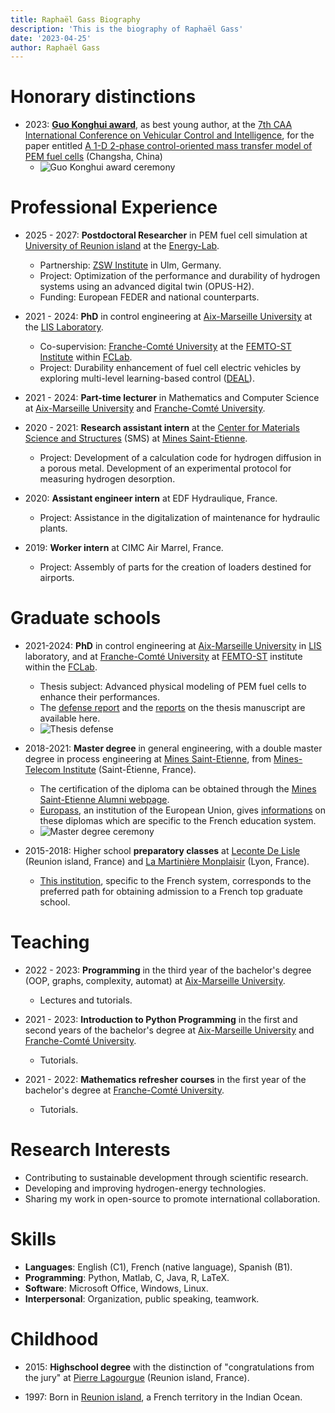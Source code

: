 ```yaml
---
title: Raphaël Gass Biography
description: 'This is the biography of Raphaël Gass'
date: '2023-04-25'
author: Raphaël Gass
---
```


# Honorary distinctions

- 2023: **[Guo Konghui award](https://gassraphael.github.io/resources/Guo_Konghui_award.pdf)**, as best young author, at the [7th CAA International Conference on Vehicular Control and Intelligence](http://www.ascl.jlu.edu.cn/vci/cvci2023.htm), for the paper entitled [A 1-D 2-phase control-oriented mass transfer model of PEM fuel cells](https://ieeexplore.ieee.org/document/10397331) (Changsha, China)
	- ![Guo Konghui award ceremony](https://gassraphael.github.io/resources/Guo_Konghui_award_ceremony.jpg)
	
# Professional Experience
- 2025 - 2027: **Postdoctoral Researcher** in PEM fuel cell simulation at [University of Reunion island](https://www.univ-reunion.fr/) at the [Energy-Lab](https://www.energylab.re/).
  - Partnership: [ZSW Institute](https://www.zsw-bw.de/) in Ulm, Germany.
  - Project: Optimization of the performance and durability of hydrogen systems using an advanced digital twin (OPUS-H2).
  - Funding: European FEDER and national counterparts.

- 2021 - 2024: **PhD** in control engineering at [Aix-Marseille University](https://www.univ-amu.fr/) at the [LIS Laboratory](https://www.lis-lab.fr/).
  - Co-supervision: [Franche-Comté University](https://www.univ-fcomte.fr/) at the [FEMTO-ST Institute](https://www.femto-st.fr/en) within [FCLab](https://www.fclab.fr/).
  - Project: Durability enhancement of fuel cell electric vehicles by exploring multi-level learning-based control ([DEAL](https://deal.lis-lab.fr/)).

- 2021 - 2024: **Part-time lecturer** in Mathematics and Computer Science at [Aix-Marseille University](https://www.univ-amu.fr/) and [Franche-Comté University](https://www.univ-fcomte.fr/).

- 2020 - 2021: **Research assistant intern** at the [Center for Materials Science and Structures](https://www.mines-stetienne.fr/recherche/centres-et-departements/sciences-des-materiaux-et-des-structures/) (SMS) at [Mines Saint-Etienne](https://www.mines-stetienne.fr/).
  - Project: Development of a calculation code for hydrogen diffusion in a porous metal. Development of an experimental protocol for measuring hydrogen desorption.

- 2020: **Assistant engineer intern** at EDF Hydraulique, France.
  - Project: Assistance in the digitalization of maintenance for hydraulic plants.

- 2019: **Worker intern** at CIMC Air Marrel, France.
  - Project: Assembly of parts for the creation of loaders destined for airports.

# Graduate schools

- 2021-2024: **PhD** in control engineering at [Aix-Marseille University](https://www.univ-amu.fr/) in [LIS](https://www.lis-lab.fr/) laboratory, and at [Franche-Comté University](https://www.univ-fcomte.fr/) at [FEMTO-ST](https://www.femto-st.fr/en) institute within the [FCLab](https://www.fclab.fr/).
	- Thesis subject: Advanced physical modeling of PEM fuel cells to enhance their performances.
	- The [defense report](https://gassraphael.github.io/resources/Defense_report.pdf) and the [reports](https://gassraphael.github.io/resources/Merged_reports.pdf) on the thesis manuscript are available here.
	- ![Thesis defense](https://gassraphael.github.io/resources/Thesis_defense.jpg)

- 2018-2021: **Master degree** in general engineering, with a double master degree in process engineering at [Mines Saint-Etienne](https://www.mines-stetienne.fr/), from [Mines-Telecom Institute](https://www.imt.fr/) (Saint-Étienne, France).
	- The certification of the diploma can be obtained through the [Mines Saint-Etienne Alumni webpage](https://mines-saint-etienne.org/fr/addressbook/fullsearch/index).
	- [Europass](https://europass.europa.eu/en), an institution of the European Union, gives [informations](https://gassraphael.github.io/resources/Europass_informations.pdf) on these diplomas which are specific to the French education system.
	- ![Master degree ceremony](https://gassraphael.github.io/resources/Master_degree_ceremony.JPG)
	
- 2015-2018: Higher school **preparatory classes** at [Leconte De Lisle](https://etab.ac-reunion.fr/lyc-leconte-de-lisle/) (Reunion island, France) and [La Martinière Monplaisir](https://martiniere-monplaisir.ent.auvergnerhonealpes.fr/) (Lyon, France).
	- [This institution](https://en.wikipedia.org/wiki/Classe_pr%C3%A9paratoire_aux_grandes_%C3%A9coles), specific to the French system, corresponds to the preferred path for obtaining admission to a French top graduate school.
	
# Teaching

- 2022 - 2023: **Programming** in the third year of the bachelor's degree (OOP, graphs, complexity, automat) at [Aix-Marseille University](https://www.univ-amu.fr/).
  - Lectures and tutorials.
  
- 2021 - 2023: **Introduction to Python Programming** in the first and second years of the bachelor's degree at [Aix-Marseille University](https://www.univ-amu.fr/) and [Franche-Comté University](https://www.univ-fcomte.fr/).
  - Tutorials.
  
- 2021 - 2022: **Mathematics refresher courses** in the first year of the bachelor's degree at [Franche-Comté University](https://www.univ-fcomte.fr/).
  - Tutorials.

# Research Interests
- Contributing to sustainable development through scientific research.
- Developing and improving hydrogen-energy technologies.
- Sharing my work in open-source to promote international collaboration.

# Skills
- **Languages**: English (C1), French (native language), Spanish (B1).
- **Programming**: Python, Matlab, C, Java, R, LaTeX.
- **Software**: Microsoft Office, Windows, Linux.
- **Interpersonal**: Organization, public speaking, teamwork.


# Childhood

- 2015: **Highschool degree** with the distinction of "congratulations from the jury" at [Pierre Lagourgue](https://etab.ac-reunion.fr/lyc-pierre-lagourgue/) (Reunion island, France).

- 1997: Born in [Reunion island](https://en.wikipedia.org/wiki/R%C3%A9union), a French territory in the Indian Ocean.
